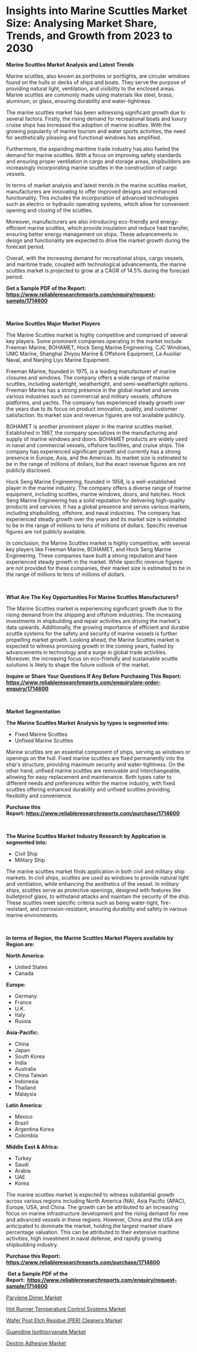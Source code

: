 <p><h1>Insights into Marine Scuttles Market Size: Analysing Market Share, Trends, and Growth from 2023 to 2030</h1></p><p><strong>Marine Scuttles Market Analysis and Latest Trends</strong></p>
<p><p>Marine scuttles, also known as portholes or portlights, are circular windows found on the hulls or decks of ships and boats. They serve the purpose of providing natural light, ventilation, and visibility to the enclosed areas. Marine scuttles are commonly made using materials like steel, brass, aluminum, or glass, ensuring durability and water-tightness.</p><p>The marine scuttles market has been witnessing significant growth due to several factors. Firstly, the rising demand for recreational boats and luxury cruise ships has increased the adoption of marine scuttles. With the growing popularity of marine tourism and water sports activities, the need for aesthetically pleasing and functional windows has amplified.</p><p>Furthermore, the expanding maritime trade industry has also fueled the demand for marine scuttles. With a focus on improving safety standards and ensuring proper ventilation in cargo and storage areas, shipbuilders are increasingly incorporating marine scuttles in the construction of cargo vessels.</p><p>In terms of market analysis and latest trends in the marine scuttles market, manufacturers are innovating to offer improved designs and enhanced functionality. This includes the incorporation of advanced technologies such as electric or hydraulic operating systems, which allow for convenient opening and closing of the scuttles.</p><p>Moreover, manufacturers are also introducing eco-friendly and energy-efficient marine scuttles, which provide insulation and reduce heat transfer, ensuring better energy management on ships. These advancements in design and functionality are expected to drive the market growth during the forecast period.</p><p>Overall, with the increasing demand for recreational ships, cargo vessels, and maritime trade, coupled with technological advancements, the marine scuttles market is projected to grow at a CAGR of 14.5% during the forecast period.</p></p>
<p><strong>Get a Sample PDF of the Report:&nbsp; <a href="https://www.reliableresearchreports.com/enquiry/request-sample/1714600">https://www.reliableresearchreports.com/enquiry/request-sample/1714600</a></strong></p>
<p>&nbsp;</p>
<p><strong>Marine Scuttles Major Market Players</strong></p>
<p><p>The Marine Scuttles market is highly competitive and comprised of several key players. Some prominent companies operating in the market include Freeman Marine, BOHAMET, Hock Seng Marine Engineering, CJC Windows, UMC Marine, Shanghai Zhiyou Marine & Offshore Equipment, La Auxiliar Naval, and Nanjing Liyu Marine Equipment.</p><p>Freeman Marine, founded in 1975, is a leading manufacturer of marine closures and windows. The company offers a wide range of marine scuttles, including watertight, weathertight, and semi-weathertight options. Freeman Marine has a strong presence in the global market and serves various industries such as commercial and military vessels, offshore platforms, and yachts. The company has experienced steady growth over the years due to its focus on product innovation, quality, and customer satisfaction. Its market size and revenue figures are not available publicly.</p><p>BOHAMET is another prominent player in the marine scuttles market. Established in 1987, the company specializes in the manufacturing and supply of marine windows and doors. BOHAMET products are widely used in naval and commercial vessels, offshore facilities, and cruise ships. The company has experienced significant growth and currently has a strong presence in Europe, Asia, and the Americas. Its market size is estimated to be in the range of millions of dollars, but the exact revenue figures are not publicly disclosed.</p><p>Hock Seng Marine Engineering, founded in 1958, is a well-established player in the marine industry. The company offers a diverse range of marine equipment, including scuttles, marine windows, doors, and hatches. Hock Seng Marine Engineering has a solid reputation for delivering high-quality products and services. It has a global presence and serves various markets, including shipbuilding, offshore, and naval industries. The company has experienced steady growth over the years and its market size is estimated to be in the range of millions to tens of millions of dollars. Specific revenue figures are not publicly available.</p><p>In conclusion, the Marine Scuttles market is highly competitive, with several key players like Freeman Marine, BOHAMET, and Hock Seng Marine Engineering. These companies have built a strong reputation and have experienced steady growth in the market. While specific revenue figures are not provided for these companies, their market size is estimated to be in the range of millions to tens of millions of dollars.</p></p>
<p>&nbsp;</p>
<p><strong>What Are The Key Opportunities For Marine Scuttles Manufacturers?</strong></p>
<p><p>The Marine Scuttles market is experiencing significant growth due to the rising demand from the shipping and offshore industries. The increasing investments in shipbuilding and repair activities are driving the market's data upwards. Additionally, the growing importance of efficient and durable scuttle systems for the safety and security of marine vessels is further propelling market growth. Looking ahead, the Marine Scuttles market is expected to witness promising growth in the coming years, fueled by advancements in technology and a surge in global trade activities. Moreover, the increasing focus on eco-friendly and sustainable scuttle solutions is likely to shape the future outlook of the market.</p></p>
<p><strong>Inquire or Share Your Questions If Any Before Purchasing This Report: <a href="https://www.reliableresearchreports.com/enquiry/pre-order-enquiry/1714600">https://www.reliableresearchreports.com/enquiry/pre-order-enquiry/1714600</a></strong></p>
<p>&nbsp;</p>
<p><strong>Market Segmentation</strong></p>
<p><strong>The Marine Scuttles Market Analysis by types is segmented into:</strong></p>
<p><ul><li>Fixed Marine Scuttles</li><li>Unfixed Marine Scuttles</li></ul></p>
<p><p>Marine scuttles are an essential component of ships, serving as windows or openings on the hull. Fixed marine scuttles are fixed permanently into the ship's structure, providing maximum security and water-tightness. On the other hand, unfixed marine scuttles are removable and interchangeable, allowing for easy replacement and maintenance. Both types cater to different needs and preferences within the marine industry, with fixed scuttles offering enhanced durability and unfixed scuttles providing flexibility and convenience.</p></p>
<p><strong>Purchase this Report:&nbsp;<a href="https://www.reliableresearchreports.com/purchase/1714600">https://www.reliableresearchreports.com/purchase/1714600</a></strong></p>
<p>&nbsp;</p>
<p><strong>The Marine Scuttles Market Industry Research by Application is segmented into:</strong></p>
<p><ul><li>Civil Ship</li><li>Military Ship</li></ul></p>
<p><p>The marine scuttles market finds application in both civil and military ship markets. In civil ships, scuttles are used as windows to provide natural light and ventilation, while enhancing the aesthetics of the vessel. In military ships, scuttles serve as protective openings, designed with features like bulletproof glass, to withstand attacks and maintain the security of the ship. These scuttles meet specific criteria such as being water-tight, fire-resistant, and corrosion-resistant, ensuring durability and safety in various marine environments.</p></p>
<p>&nbsp;</p>
<p><strong>In terms of Region, the Marine Scuttles Market Players available by Region are:</strong></p>
<p>
    <p> <strong> North America: </strong>
        <ul>
            <li>United States</li>
            <li>Canada</li>
        </ul>
        </p> 
    <p> <strong> Europe: </strong>
        <ul>
            <li>Germany</li>
            <li>France</li>
            <li>U.K.</li>
            <li>Italy</li>
            <li>Russia</li>
        </ul>
        </p> 
    <p> <strong> Asia-Pacific: </strong>
        <ul>
            <li>China</li>
            <li>Japan</li>
            <li>South Korea</li>
            <li>India</li>
            <li>Australia</li>
            <li>China Taiwan</li>
            <li>Indonesia</li>
            <li>Thailand</li>
            <li>Malaysia</li>
        </ul>
        </p> 
    <p> <strong> Latin America: </strong>
        <ul>
            <li>Mexico</li>
            <li>Brazil</li>
            <li>Argentina Korea</li>
            <li>Colombia</li>
        </ul>
        </p> 
    <p> <strong> Middle East & Africa: </strong>
        <ul>
            <li>Turkey</li>
            <li>Saudi</li>
            <li>Arabia</li>
            <li>UAE</li>
            <li>Korea</li>
        </ul>
    </p>
    </p>
<p><p>The marine scuttles market is expected to witness substantial growth across various regions including North America (NA), Asia Pacific (APAC), Europe, USA, and China. The growth can be attributed to an increasing focus on marine infrastructure development and the rising demand for new and advanced vessels in these regions. However, China and the USA are anticipated to dominate the market, holding the largest market share percentage valuation. This can be attributed to their extensive maritime activities, high investment in naval defense, and rapidly growing shipbuilding industry.</p></p>
<p><strong>Purchase this Report: <a href="https://www.reliableresearchreports.com/purchase/1714600">https://www.reliableresearchreports.com/purchase/1714600</a></strong></p>
<p>&nbsp;<strong>Get a Sample PDF of the Report:&nbsp;&nbsp;<a href="https://www.reliableresearchreports.com/enquiry/request-sample/1714600">https://www.reliableresearchreports.com/enquiry/request-sample/1714600</a></strong></p>
<p><strong></strong></p>
<p><p><a href="https://www.linkedin.com/pulse/parylene-dimer-market-size-share-amp-trends-analysis-report-wqdge/">Parylene Dimer Market</a></p><p><a href="https://medium.com/@lottiejerde6456/hot-runner-temperature-control-systems-market-report-reveals-the-latest-trends-and-growth-98d1f6c11d03">Hot Runner Temperature Control Systems Market</a></p><p><a href="https://medium.com/@myrtleebert1913/wafer-post-etch-residue-per-cleaners-market-share-evolution-and-market-growth-trends-2023-2030-08c56cb5cf0c">Wafer Post Etch Residue (PER) Cleaners Market</a></p><p><a href="https://www.linkedin.com/pulse/guanidine-isothiocyanate-market-size-share-amp-trends-cnkse/">Guanidine Isothiocyanate Market</a></p><p><a href="https://www.linkedin.com/pulse/dextrin-adhesive-market-size-share-global-analysis-report-4v9qe/">Dextrin Adhesive Market</a></p></p>